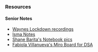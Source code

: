 ### Resources
#### Senior Notes

- [Waynes Lockdown recordings](https://docs.google.com/document/d/1LFagO64t1FzPBu8x2_QUX_vteNQPMwNYEg6rWHwACqY/edit?tab=t.0)
- [Isma Notes](https://drive.google.com/drive/u/1/folders/160MKzYYv50pHFqOZqMdu6PuDwB_Haqnv?fbclid=IwZXh0bgNhZW0CMTEAAR1RGx3u5vqwNVCXG3Ek3zSWCL5oMkiUAeDgvk3wNP9iLpqSlKybMByyJJc_aem_wlfFCrOHkEq4TMXFlIveKw)
- [Shane Barita's Notebook pics](https://drive.google.com/drive/u/1/folders/1SFHpbvJpddLx75ueDyFGyKqwPS_zHKtd?fbclid=IwZXh0bgNhZW0CMTEAAR1RGx3u5vqwNVCXG3Ek3zSWCL5oMkiUAeDgvk3wNP9iLpqSlKybMByyJJc_aem_wlfFCrOHkEq4TMXFlIveKw)
- [Fabiola Villanueva's Miro Board for DSA](https://miro.com/app/board/uXjVKGSc5oY=/)